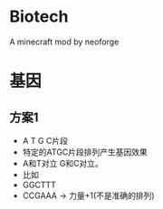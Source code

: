 # Biotech
A minecraft mod by neoforge

# 基因
## 方案1
- A T G C片段
- 特定的ATGC片段排列产生基因效果
- A和T对立 G和C对立。
- 比如
- GGCTTT
- CCGAAA -> 力量+1(不是准确的排列)